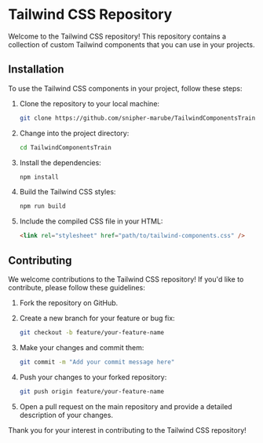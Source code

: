 <!-- @format -->

# Tailwind CSS Repository

Welcome to the Tailwind CSS repository! This repository contains a collection of custom Tailwind components that you can use in your projects.

## Installation

To use the Tailwind CSS components in your project, follow these steps:

1. Clone the repository to your local machine:

   ```bash
   git clone https://github.com/snipher-marube/TailwindComponentsTrain.git
   ```

2. Change into the project directory:

   ```bash
   cd TailwindComponentsTrain
   ```

3. Install the dependencies:

   ```bash
   npm install
   ```

4. Build the Tailwind CSS styles:

   ```bash
   npm run build
   ```

5. Include the compiled CSS file in your HTML:

   ```html
   <link rel="stylesheet" href="path/to/tailwind-components.css" />
   ```

## Contributing

We welcome contributions to the Tailwind CSS repository! If you'd like to contribute, please follow these guidelines:

1. Fork the repository on GitHub.

2. Create a new branch for your feature or bug fix:

   ```bash
   git checkout -b feature/your-feature-name
   ```

3. Make your changes and commit them:

   ```bash
   git commit -m "Add your commit message here"
   ```

4. Push your changes to your forked repository:

   ```bash
   git push origin feature/your-feature-name
   ```

5. Open a pull request on the main repository and provide a detailed description of your changes.

Thank you for your interest in contributing to the Tailwind CSS repository!
